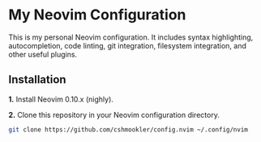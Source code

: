 # **My Neovim Configuration**

This is my personal Neovim configuration. It includes syntax highlighting, autocompletion, code linting, git integration, filesystem integration, and other useful plugins.

## **Installation**

**1.** Install Neovim 0.10.x (nighly).

**2.** Clone this repository in your Neovim configuration directory.
```bash
git clone https://github.com/cshmookler/config.nvim ~/.config/nvim
```

